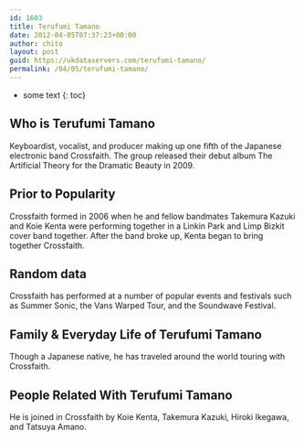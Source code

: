 ```yaml
---
id: 1603
title: Terufumi Tamano
date: 2012-04-05T07:37:23+00:00
author: chito
layout: post
guid: https://ukdataservers.com/terufumi-tamano/
permalink: /04/05/terufumi-tamano/
---
```


* some text
{: toc}
          
          
## Who is  Terufumi Tamano
                  
                  
                  
Keyboardist, vocalist, and producer making up one fifth of the Japanese electronic band Crossfaith. The group released their debut album The Artificial Theory for the Dramatic Beauty in 2009.
                  
                
                
                
## Prior to Popularity 
                  
                  
                  
Crossfaith formed in 2006 when he and fellow bandmates Takemura Kazuki and Koie Kenta were performing together in a Linkin Park and Limp Bizkit cover band together. After the band broke up, Kenta began to bring together Crossfaith.
                  
                
                
                
## Random data 
                  
                  
                  
Crossfaith has performed at a number of popular events and festivals such as Summer Sonic, the Vans Warped Tour, and the Soundwave Festival.
                  
                
                
                
## Family & Everyday Life of Terufumi Tamano
                  
                  
                  
Though a Japanese native, he has traveled around the world touring with Crossfaith.
                  
                
                
                
## People Related With  Terufumi Tamano
                  
                  
                  
He is joined in Crossfaith by Koie Kenta, Takemura Kazuki, Hiroki Ikegawa, and Tatsuya Amano.
                  
                
              
            
          
          
          
    
    
  
